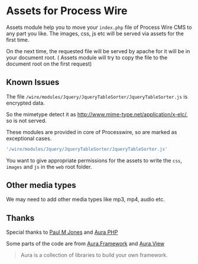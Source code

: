 # Assets for Process Wire

Assets module help you to move your `index.php` file of Process Wire
CMS to any part you like. The images, css, js etc will be served via 
assets for the first time.

On the next time, the requested file will be served by apache for it
will be in your document root. ( Assets module will try to copy the 
file to the document root on the first request)

## Known Issues

The file `/wire/modules/Jquery/JqueryTableSorter/JqueryTableSorter.js` 
is encrypted data. 

So the mimetype detect it as http://www.mime-type.net/application/x-elc/, 
so is not served.

These modules are provided in core of Processwire, so are marked as exceptional cases.

```php
'/wire/modules/Jquery/JqueryTableSorter/JqueryTableSorter.js'
```

You want to give appropriate permissions for the assets to write the `css`,
`images` and `js` in the `web` root folder.

## Other media types

We may need to add other media types like mp3, mp4, audio etc.

## Thanks

Special thanks to [Paul M Jones](http://paul-m-jones.com/) and 
[Aura PHP](http://auraphp.com)

Some parts of the code are from 
[Aura.Framework](https://github.com/auraphp/Aura.Framework/blob/f122f77b7f97d3bec9dbf930a66e706d2b89b6f8/src/Aura/Framework/Web/Asset/Page.php#L123-L147)
and [Aura.View](https://github.com/auraphp/Aura.View/blob/613286b1122bd7ef78a12550afdb10f78813d040/src/Aura/View/FormatTypes.php#L31-L113)

> Aura is a collection of libraries to build your own framework.
